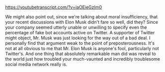 https://youtubetranscript.com/?v=iaOEieGzIm0

 We might also point out, since we're talking about moral insufficiency, that your recent discussions with Elon Musk didn't fare so well, did they? Since your company seemed utterly unable or unwilling to specify even the percentage of fake bot accounts active on Twitter. A supporter of Twitter might object, Mr. Musk was just looking for the way out of a bad deal. I personally find that argument weak to the point of preposterousness. It's not at all obvious to me that Mr. Elon Musk is anyone's fool, particularly not Twitter's. And one thing that absolutely remarkable man did was reveal to the world just how troubled your much-vaunted and incredibly troublesome social media network really is.